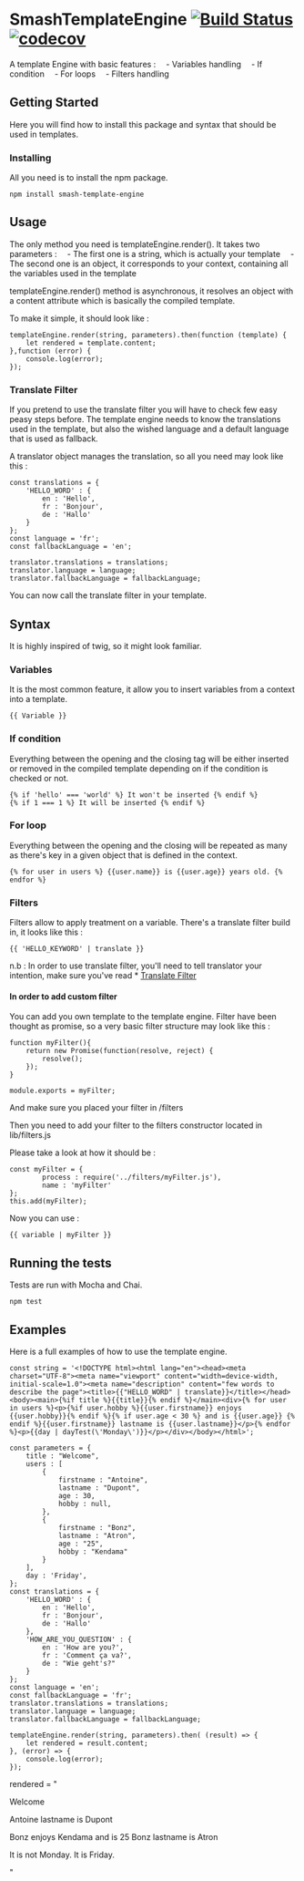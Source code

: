# SmashTemplateEngine [![Build Status](https://travis-ci.org/Noxs/SmashTemplateEngine.svg?branch=master)](https://travis-ci.org/Noxs/SmashTemplateEngine) [![codecov](https://codecov.io/gh/Noxs/SmashTemplateEngine/branch/master/graph/badge.svg)](https://codecov.io/gh/Noxs/SmashTemplateEngine)

A template Engine with basic features :
&ensp;&ensp;- Variables handling
&ensp;&ensp;- If condition
&ensp;&ensp;- For loops
&ensp;&ensp;- Filters handling

## Getting Started

Here you will find how to install this package and syntax that should be used in templates.

### Installing

All you need is to install the npm package.

```
npm install smash-template-engine
```

## Usage

The only method you need is templateEngine.render().
It takes two parameters :
&ensp;&ensp;- The first one is a string, which is actually your template
&ensp;&ensp;- The second one is an object, it corresponds to your context, containing all the variables used in the template

templateEngine.render() method is asynchronous, it resolves an object with a content attribute which is basically the compiled template.

To make it simple, it should look like :

```
templateEngine.render(string, parameters).then(function (template) {
    let rendered = template.content;
},function (error) {
    console.log(error);
});
```

### Translate Filter

If you pretend to use the translate filter you will have to check few easy peasy steps before.
The template engine needs to know the translations used in the template, but also the wished language and a default language that is used as fallback.

A translator object manages the translation, so all you need may look like this :

```
const translations = {
    'HELLO_WORD' : {
        en : 'Hello',
        fr : 'Bonjour',
        de : 'Hallo'
    }
};
const language = 'fr';
const fallbackLanguage = 'en';

translator.translations = translations;
translator.language = language;
translator.fallbackLanguage = fallbackLanguage;
```
You can now call the translate filter in your template.

## Syntax

It is highly inspired of twig, so it might look familiar.

### Variables

It is the most common feature, it allow you to insert variables from a context into a template.

```
{{ Variable }}
```

### If condition

Everything between the opening and the closing tag will be either inserted or removed in the compiled template depending on if the condition is checked or not.

```
{% if 'hello' === 'world' %} It won't be inserted {% endif %}
{% if 1 === 1 %} It will be inserted {% endif %}
```

### For loop

Everything between the opening and the closing will be repeated as many as there's key in a given object that is defined in the context.

```
{% for user in users %} {{user.name}} is {{user.age}} years old. {% endfor %}
```

### Filters

Filters allow to apply treatment on a variable. There's a translate filter build in, it looks like this :

```
{{ 'HELLO_KEYWORD' | translate }}
```

n.b : In order to use translate filter, you'll need to tell translator your intention, make sure you've read * [Translate Filter](#translate-filter)

#### In order to add custom filter

You can add you own template to the template engine.
Filter have been thought as promise, so a very basic filter structure may look like this :
```
function myFilter(){
    return new Promise(function(resolve, reject) {
        resolve();
    });
}

module.exports = myFilter;
```
And make sure you placed your filter in /filters

Then you need to add your filter to the filters constructor located in lib/filters.js

Please take a look at how it should be :
```
const myFilter = {
        process : require('../filters/myFilter.js'),
        name : 'myFilter'
};
this.add(myFilter);
```

Now you can use :
```
{{ variable | myFilter }}
```

## Running the tests

Tests are run with Mocha and Chai.

```
npm test
```

## Examples

Here is a full examples of how to use the template engine.


```
const string = '<!DOCTYPE html><html lang="en"><head><meta charset="UTF-8"><meta name="viewport" content="width=device-width, initial-scale=1.0"><meta name="description" content="few words to describe the page"><title>{{"HELLO_WORD" | translate}}</title></head><body><main>{%if title %}{{title}}{% endif %}</main><div>{% for user in users %}<p>{%if user.hobby %}{{user.firstname}} enjoys {{user.hobby}}{% endif %}{% if user.age < 30 %} and is {{user.age}} {% endif %}{{user.firstname}} lastname is {{user.lastname}}</p>{% endfor %}<p>{{day | dayTest(\'Monday\')}}</p></div></body></html>';

const parameters = {
    title : "Welcome",
    users : [
        {
            firstname : "Antoine",
            lastname : "Dupont",
            age : 30,
            hobby : null,
        },
        {
            firstname : "Bonz",
            lastname : "Atron",
            age : "25",
            hobby : "Kendama"
        }
    ],
    day : 'Friday',
};
const translations = {
    'HELLO_WORD' : {
        en : 'Hello',
        fr : 'Bonjour',
        de : 'Hallo'
    },
    'HOW_ARE_YOU_QUESTION' : {
        en : 'How are you?',
        fr : 'Comment ça va?',
        de : "Wie geht's?"
    }
};
const language = 'en';
const fallbackLanguage = 'fr';
translator.translations = translations;
translator.language = language;
translator.fallbackLanguage = fallbackLanguage;

templateEngine.render(string, parameters).then( (result) => {
    let rendered = result.content;
}, (error) => {
    console.log(error);
});
```

rendered = "<!DOCTYPE html><html lang="en"><head><meta charset="UTF-8"><meta name="viewport" content="width=device-width, initial-scale=1.0"><meta name="description" content="few words to describe the page"><title>Hello</title></head><body><main>Welcome</main><div><p>Antoine lastname is Dupont</p><p>Bonz enjoys Kendama and is 25 Bonz lastname is Atron</p><p>It is not Monday. It is Friday.</p></div></body></html>"
